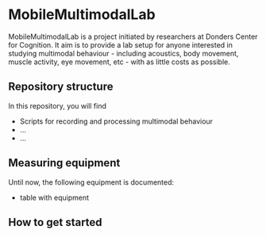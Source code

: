 # MobileMultimodalLab

MobileMultimodalLab is a project initiated by researchers at Donders Center for Cognition. It aim is to provide a lab setup for anyone interested in studying multimodal behaviour - including acoustics, body movement, muscle activity, eye movement, etc - with as little costs as possible.

## Repository structure

In this repository, you will find
- Scripts for recording and processing multimodal behaviour
- ...
- ...

## Measuring equipment
Until now, the following equipment is documented:
- table with equipment

## How to get started